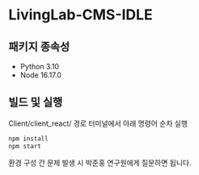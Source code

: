 # LivingLab-CMS-IDLE

## 패키지 종속성

- Python 3.10
- Node 16.17.0

## 빌드 및 실행

Client/client_react/ 경로 터미널에서 아래 명령어 순차 실행

```bash
npm install
npm start
```

환경 구성 간 문제 발생 시 박준홍 연구원에게 질문하면 됩니다.
